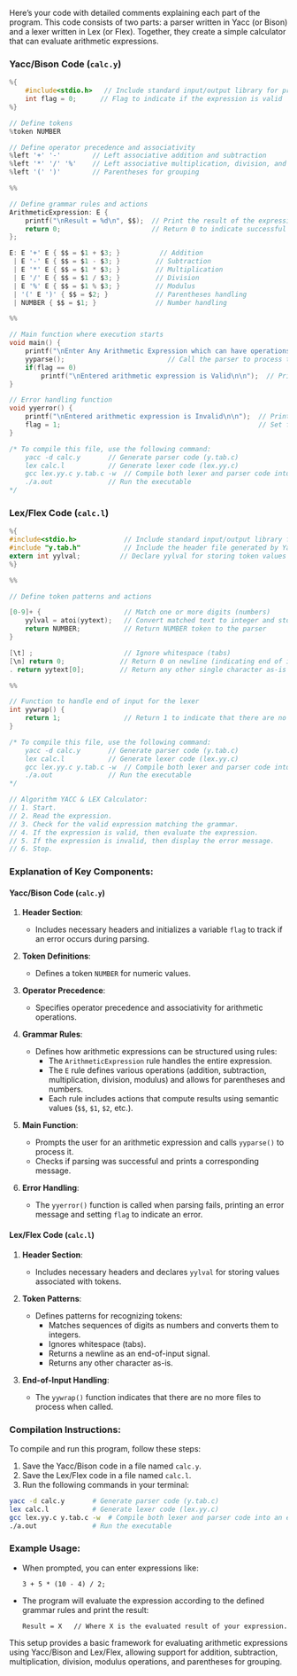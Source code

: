 Here’s your code with detailed comments explaining each part of the program. This code consists of two parts: a parser written in Yacc (or Bison) and a lexer written in Lex (or Flex). Together, they create a simple calculator that can evaluate arithmetic expressions.

### Yacc/Bison Code (`calc.y`)

```c
%{
    #include<stdio.h>   // Include standard input/output library for printf function
    int flag = 0;      // Flag to indicate if the expression is valid
%}

// Define tokens
%token NUMBER

// Define operator precedence and associativity
%left '+' '-'        // Left associative addition and subtraction
%left '*' '/' '%'    // Left associative multiplication, division, and modulus
%left '(' ')'        // Parentheses for grouping

%%

// Define grammar rules and actions
ArithmeticExpression: E {
    printf("\nResult = %d\n", $$);  // Print the result of the expression
    return 0;                       // Return 0 to indicate successful parsing and evaluation
};

E: E '+' E { $$ = $1 + $3; }          // Addition
 | E '-' E { $$ = $1 - $3; }         // Subtraction
 | E '*' E { $$ = $1 * $3; }         // Multiplication
 | E '/' E { $$ = $1 / $3; }         // Division
 | E '%' E { $$ = $1 % $3; }         // Modulus
 | '(' E ')' { $$ = $2; }            // Parentheses handling
 | NUMBER { $$ = $1; }               // Number handling

%%

// Main function where execution starts
void main() {
    printf("\nEnter Any Arithmetic Expression which can have operations Addition, Subtraction, Multiplication, Division, Modulus and Round brackets:\n");
    yyparse();                          // Call the parser to process the input expression
    if(flag == 0)
        printf("\nEntered arithmetic expression is Valid\n\n");  // Print validity message if no errors occurred
}

// Error handling function
void yyerror() {
    printf("\nEntered arithmetic expression is Invalid\n\n");  // Print error message for invalid expressions
    flag = 1;                                                  // Set flag to indicate an error occurred
}

/* To compile this file, use the following command:
    yacc -d calc.y       // Generate parser code (y.tab.c)
    lex calc.l           // Generate lexer code (lex.yy.c)
    gcc lex.yy.c y.tab.c -w  // Compile both lexer and parser code into an executable
    ./a.out              // Run the executable
*/
```

### Lex/Flex Code (`calc.l`)

```c
%{
#include<stdio.h>            // Include standard input/output library for printf function
#include "y.tab.h"           // Include the header file generated by Yacc/Bison for token definitions
extern int yylval;          // Declare yylval for storing token values
%}

%%

// Define token patterns and actions

[0-9]+ {                     // Match one or more digits (numbers)
    yylval = atoi(yytext);   // Convert matched text to integer and store in yylval
    return NUMBER;           // Return NUMBER token to the parser
}

[\t] ;                       // Ignore whitespace (tabs)
[\n] return 0;              // Return 0 on newline (indicating end of input)
. return yytext[0];         // Return any other single character as-is

%%

// Function to handle end of input for the lexer
int yywrap() {
    return 1;                // Return 1 to indicate that there are no more files to process
}

/* To compile this file, use the following command:
    yacc -d calc.y       // Generate parser code (y.tab.c)
    lex calc.l           // Generate lexer code (lex.yy.c)
    gcc lex.yy.c y.tab.c -w  // Compile both lexer and parser code into an executable
    ./a.out              // Run the executable
*/

// Algorithm YACC & LEX Calculator:
// 1. Start.
// 2. Read the expression.
// 3. Check for the valid expression matching the grammar.
// 4. If the expression is valid, then evaluate the expression.
// 5. If the expression is invalid, then display the error message.
// 6. Stop.
```

### Explanation of Key Components:

#### Yacc/Bison Code (`calc.y`)

1. **Header Section**:
   - Includes necessary headers and initializes a variable `flag` to track if an error occurs during parsing.

2. **Token Definitions**:
   - Defines a token `NUMBER` for numeric values.

3. **Operator Precedence**:
   - Specifies operator precedence and associativity for arithmetic operations.

4. **Grammar Rules**:
   - Defines how arithmetic expressions can be structured using rules:
     - The `ArithmeticExpression` rule handles the entire expression.
     - The `E` rule defines various operations (addition, subtraction, multiplication, division, modulus) and allows for parentheses and numbers.
     - Each rule includes actions that compute results using semantic values (`$$`, `$1`, `$2`, etc.).

5. **Main Function**:
   - Prompts the user for an arithmetic expression and calls `yyparse()` to process it.
   - Checks if parsing was successful and prints a corresponding message.

6. **Error Handling**:
   - The `yyerror()` function is called when parsing fails, printing an error message and setting `flag` to indicate an error.

#### Lex/Flex Code (`calc.l`)

1. **Header Section**:
   - Includes necessary headers and declares `yylval` for storing values associated with tokens.

2. **Token Patterns**:
   - Defines patterns for recognizing tokens:
     - Matches sequences of digits as numbers and converts them to integers.
     - Ignores whitespace (tabs).
     - Returns a newline as an end-of-input signal.
     - Returns any other character as-is.

3. **End-of-Input Handling**:
   - The `yywrap()` function indicates that there are no more files to process when called.

### Compilation Instructions:

To compile and run this program, follow these steps:

1. Save the Yacc/Bison code in a file named `calc.y`.
2. Save the Lex/Flex code in a file named `calc.l`.
3. Run the following commands in your terminal:

```bash
yacc -d calc.y       # Generate parser code (y.tab.c)
lex calc.l           # Generate lexer code (lex.yy.c)
gcc lex.yy.c y.tab.c -w  # Compile both lexer and parser code into an executable
./a.out              # Run the executable
```

### Example Usage:

- When prompted, you can enter expressions like:
  ```
  3 + 5 * (10 - 4) / 2;
  ```
- The program will evaluate the expression according to the defined grammar rules and print the result:
  ```
  Result = X   // Where X is the evaluated result of your expression.
  ```

This setup provides a basic framework for evaluating arithmetic expressions using Yacc/Bison and Lex/Flex, allowing support for addition, subtraction, multiplication, division, modulus operations, and parentheses for grouping.